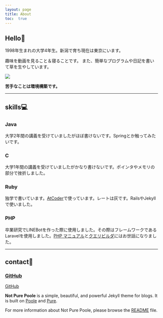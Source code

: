 ```yaml
---
layout: page
title: About
toc:  true
---
```


## Hello👋

1998年生まれの大学4年生。新潟で育ち現在は東京にいます。

趣味を動画を見ること＆寝ることです。
また、簡単なプログラムや日記を書いて草を生やしています。

<img src="https://grass-graph.moshimo.works/images/taku0622.png">

**苦手なことは環境構築です。**

***

##  skills💻

### Java　<i class="fab fa-java" style="font-size:1.2em;"></i>

大学2年間の講義を受けていましたがほぼ書けないです。Springとか触ってみたいです。

### C　<i class="fas fa-copyright" style="font-size:1.2em;"></i>

大学1年間の講義を受けていましたがかなり書けないです。ポインタやメモリの部分で挫折しました。

### Ruby　<i class="fas fa-gem" style="font-size:1.0em;"></i>

独学で書いています。[AtCoder](https://atcoder.jp/?lang=ja)で使っています。レートは灰です。RailsやJekyllで使いました。

### PHP　<i class="fab fa-php" style="font-size:1.2em;"></i>

卒業研究でLINEBotを作った際に使用しました。その際はフレームワークであるLaravelを使用しました。[PHP マニュアル](https://www.php.net/manual/ja/index.php)と[クエリビルダ](https://readouble.com/laravel/8.x/ja/queries.html)にはお世話になりました。

***

## contact🤝

### <i class="fab fa-instagram" style="font-size:1.2em;"></i>



### <a class="icon fa-github" href="https://github.com/taku0622">GitHub</a>

[GitHub](https://github.com/taku0622) <i class="fab fa-github" style="font-size:1.2em;"></i>

**Not Pure Poole** is a simple, beautiful, and powerful Jekyll theme for blogs. It is built on [Poole](https://github.com/poole/poole) and [Pure](https://purecss.io/).

For more information about Not Pure Poole, please browse the [README](https://github.com/vszhub/not-pure-poole) file.
